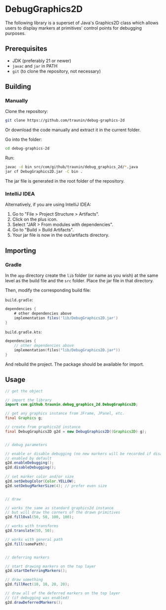 # DebugGraphics2D

The following library is a superset of Java's Graphics2D class which allows users to display markers at primitives' control points for debugging purposes.

## Prerequisites

- JDK (preferably 21 or newer)
- `javac` and `jar` in PATH
- `git` (to clone the repository, not necessary)

## Building

### Manually

Clone the repository:

```sh
git clone https://github.com/traunin/debug-graphics-2d
```

Or download the code manually and extract it in the current folder.

Go into the folder:

```sh
cd debug-graphics-2d
```

Run:

```sh
javac -d bin src/com/github/traunin/debug_graphics_2d/*.java
jar cf DebugGraphics2D.jar -C bin .
```

The jar file is generated in the root folder of the repository.

### IntelliJ IDEA

Alternatively, if you are using IntelliJ IDEA: 

1. Go to "File > Project Structure > Artifacts".
2. Click on the plus icon.
3. Select "JAR > From modules with dependencies".
4. Go to "Build > Build Artifacts".
5. Your jar file is now in the out/artifacts directory.

## Importing

### Gradle

In the `app` directory create the `lib` folder (or name as you wish) at the same level as the build file and the `src` folder. Place the jar file in that directory.

Then, modify the corresponding build file:

`build.gradle`:

```groovy
dependencies {
    # other dependencies above
    implementation files('lib/DebugGraphics2D.jar')
}
```

`build.gradle.kts`:

```kts
dependencies {
    // other dependencies above
    implementation(files("lib/DebugGraphics2D.jar"))
}
```

And rebuild the project. The package should be available for import.

## Usage

```java
// get the object

// import the library
import com.github.traunin.debug_graphics_2d.DebugGraphics2D;

// get any graphics instance from JFrame, JPanel, etc.
final Graphics g;

// create from graphics2d instance
final DebugGraphics2D g2d = new DebugGraphics2D((Graphics2D) g);


// debug parameters

// enable or disable debugging (no new markers will be recorded if disabled)
// enabled by default
g2d.enableDebugging();
g2d.disableDebugging();
 
// set marker color and/or size
g2d.setDebugColor(Color.YELLOW);
g2d.setDebugMarkerSize(4); // prefer even size


// draw

// works the same as standard graphics2d instance
// but will draw the corners of the drawn primitives
g2d.fillOval(50, 50, 100, 100);

// works with transforms
g2d.translate(50, 50);

// works with general path
g2d.fill(somePath);


// deferring markers

// start drawing markers on the top layer
g2d.startDeferringMarkers();

// draw something
g2d.fillRect(10, 10, 20, 20);

// draw all of the deferred markers on the top layer
// (if debugging was enabled)
g2d.drawDeferredMarkers();
```


